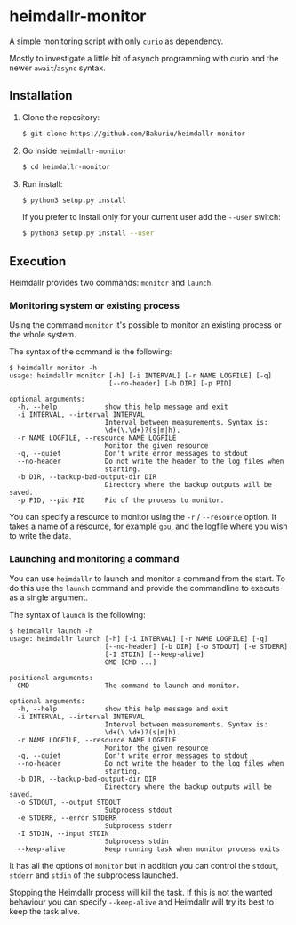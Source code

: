# heimdallr-monitor

A simple monitoring script with only [`curio`](https://curio.readthedocs.io/en/latest/) as dependency.

Mostly to investigate a little bit of asynch programming with curio and the newer `await`/`async` syntax.

## Installation

1. Clone the repository:

    ```bash
    $ git clone https://github.com/Bakuriu/heimdallr-monitor
    ```

2. Go inside `heimdallr-monitor`

    ```bash
    $ cd heimdallr-monitor
    ```

3. Run install:

    ```bash
    $ python3 setup.py install
    ```
    
    If you prefer to install only for your current user add the `--user` switch:

    ```bash
    $ python3 setup.py install --user
    ```

## Execution

Heimdallr provides two commands: `monitor` and `launch`.

### Monitoring system or existing process

Using the command `monitor` it's possible to monitor an existing process or the whole system.

The syntax of the command is the following:

```
$ heimdallr monitor -h
usage: heimdallr monitor [-h] [-i INTERVAL] [-r NAME LOGFILE] [-q]
                         [--no-header] [-b DIR] [-p PID]

optional arguments:
  -h, --help            show this help message and exit
  -i INTERVAL, --interval INTERVAL
                        Interval between measurements. Syntax is:
                        \d+(\.\d+)?(s|m|h).
  -r NAME LOGFILE, --resource NAME LOGFILE
                        Monitor the given resource
  -q, --quiet           Don't write error messages to stdout
  --no-header           Do not write the header to the log files when
                        starting.
  -b DIR, --backup-bad-output-dir DIR
                        Directory where the backup outputs will be saved.
  -p PID, --pid PID     Pid of the process to monitor.
```

You can specify a resource to monitor using the `-r` / `--resource` option.
It takes a name of a resource, for example `gpu`, and the logfile where you wish to write
the data.


### Launching and monitoring a command

You can use `heimdallr` to launch and monitor a command from the start.
To do this use the `launch` command and provide the commandline to execute as
a single argument.

The syntax of `launch` is the following:

```
$ heimdallr launch -h
usage: heimdallr launch [-h] [-i INTERVAL] [-r NAME LOGFILE] [-q]
                        [--no-header] [-b DIR] [-o STDOUT] [-e STDERR]
                        [-I STDIN] [--keep-alive]
                        CMD [CMD ...]

positional arguments:
  CMD                   The command to launch and monitor.

optional arguments:
  -h, --help            show this help message and exit
  -i INTERVAL, --interval INTERVAL
                        Interval between measurements. Syntax is:
                        \d+(\.\d+)?(s|m|h).
  -r NAME LOGFILE, --resource NAME LOGFILE
                        Monitor the given resource
  -q, --quiet           Don't write error messages to stdout
  --no-header           Do not write the header to the log files when
                        starting.
  -b DIR, --backup-bad-output-dir DIR
                        Directory where the backup outputs will be saved.
  -o STDOUT, --output STDOUT
                        Subprocess stdout
  -e STDERR, --error STDERR
                        Subprocess stderr
  -I STDIN, --input STDIN
                        Subprocess stdin
  --keep-alive          Keep running task when monitor process exits

```

It has all the options of `monitor` but in addition you can control the `stdout`, `stderr` and `stdin`
of the subprocess launched.

Stopping the Heimdallr process will kill the task. If this is not the wanted behaviour
you can specify `--keep-alive` and Heimdallr will try its best to keep the task alive.
